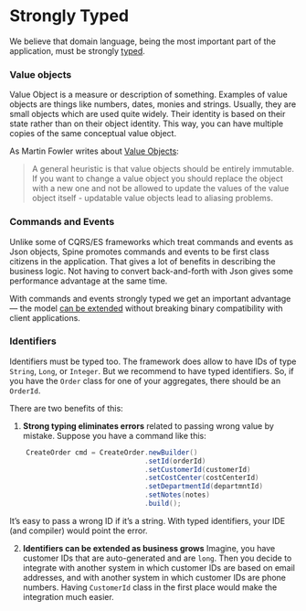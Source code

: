 # Strongly Typed

We believe that domain language, being the most important part of the
application, must be strongly [typed](http://martinfowler.com/ieeeSoftware/whenType.pdf).

### Value objects

Value Object is a measure or description of something. Examples of value objects are things like numbers, dates, monies and strings. Usually, they are small objects which are used quite widely. Their identity is based on their state rather than on their object identity. This way, you can have multiple copies of the same conceptual value object. 
 
As Martin Fowler writes about [Value Objects](http://martinfowler.com/bliki/ValueObject.html):

>A general heuristic is that value objects should be entirely immutable. If you want to change a value object you should replace the object with a new one and not be allowed to update the values of the value object itself - updatable value objects lead to aliasing problems.


### Commands and Events
Unlike some of  CQRS/ES frameworks which treat commands and events as Json objects, Spine promotes commands and events to be first class citizens in the application. That gives a lot of benefits in describing the business logic. Not having to convert back-and-forth with Json gives some performance advantage at the same time.

With commands and events strongly typed we get an important advantage — the model [can be extended](https://developers.google.com/protocol-buffers/docs/proto3#updating) without breaking binary compatibility with client applications.
 

### Identifiers
Identifiers must be typed too. The framework does allow to have IDs of type
`String`, `Long`, or `Integer`.
But we recommend to have typed identifiers. So, if you have the
`Order` class for one of your aggregates, there should be an `OrderId`.

There are two benefits of this:
1. **Strong typing eliminates errors** related to passing wrong value by mistake.
Suppose you have a command like this:
```java
    CreateOrder cmd = CreateOrder.newBuilder()
                                 .setId(orderId)
                                 .setCustomerId(customerId)
                                 .setCostCenter(costCenterId)
                                 .setDepartmentId(departmntId)
                                 .setNotes(notes)
                                 .build();
```
It’s easy to pass a wrong ID if it’s a string. With typed identifiers, your
IDE (and compiler) would point the error.

2. **Identifiers can be extended as business grows**
Imagine, you have customer IDs that are auto-generated and are `long`.
Then you decide to integrate with another system in which customer IDs
are based on email addresses, and with another system in which customer IDs are
phone numbers. Having `CustomerId` class in the first place would make the
integration much easier.

